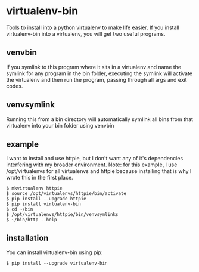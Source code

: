 virtualenv-bin
==============

Tools to install into a python virtualenv to make life easier.
If you install virtualenv-bin into a virtualenv, you will get two useful
programs.

venvbin
-------

If you symlink to this program where it sits in a virtualenv and name the
symlink for any program in the bin folder, executing the symlink will
activate the virtualenv and then run the program, passing through all args
and exit codes.

venvsymlink
-----------

Running this from a bin directory will automatically symlink all bins
from that virtualenv into your bin folder using venvbin

example
-------

I want to install and use httpie, but I don't want any of it's dependencies
interfering with my broader environment.  Note: for this example, I use
/opt/virtualenvs for all virtualenvs and httpie because installing that is
why I wrote this in the first place.

    $ mkvirtualenv httpie
    $ source /opt/virtualenvs/httpie/bin/activate
    $ pip install --upgrade httpie
    $ pip install virtualenv-bin
    $ cd ~/bin
    $ /opt/virtualenvs/httpie/bin/venvsymlinks
    $ ~/bin/http --help

installation
------------

You can install virtualenv-bin using pip:

    $ pip install --upgrade virtualenv-bin


